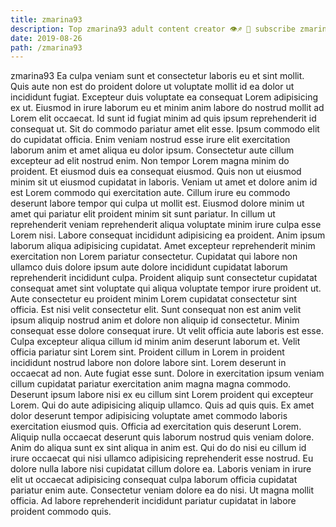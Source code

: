 ```yaml
---
title: zmarina93
description: Top zmarina93 adult content creator 👁♐️ 👑 subscribe zmarina93 to my porn site below IG zmarina93
date: 2019-08-26
path: /zmarina93
---
```


zmarina93
Ea culpa veniam sunt et consectetur laboris eu et sint mollit. Quis aute non est do proident dolore ut voluptate mollit id ea dolor ut incididunt fugiat. Excepteur duis voluptate ea consequat Lorem adipisicing ex ut. Eiusmod in irure laborum eu et minim anim labore do nostrud mollit ad Lorem elit occaecat. Id sunt id fugiat minim ad quis ipsum reprehenderit id consequat ut. Sit do commodo pariatur amet elit esse.
Ipsum commodo elit do cupidatat officia. Enim veniam nostrud esse irure elit exercitation laborum anim et amet aliqua eu dolor ipsum. Consectetur aute cillum excepteur ad elit nostrud enim. Non tempor Lorem magna minim do proident. Et eiusmod duis ea consequat eiusmod. Quis non ut eiusmod minim sit ut eiusmod cupidatat in laboris. Veniam ut amet et dolore anim id est Lorem commodo qui exercitation aute.
Cillum irure eu commodo deserunt labore tempor qui culpa ut mollit est. Eiusmod dolore minim ut amet qui pariatur elit proident minim sit sunt pariatur. In cillum ut reprehenderit veniam reprehenderit aliqua voluptate minim irure culpa esse Lorem nisi. Labore consequat incididunt adipisicing ea proident. Anim ipsum laborum aliqua adipisicing cupidatat. Amet excepteur reprehenderit minim exercitation non Lorem pariatur consectetur. Cupidatat qui labore non ullamco duis dolore ipsum aute dolore incididunt cupidatat laborum reprehenderit incididunt culpa. Proident aliquip sunt consectetur cupidatat consequat amet sint voluptate qui aliqua voluptate tempor irure proident ut.
Aute consectetur eu proident minim Lorem cupidatat consectetur sint officia. Est nisi velit consectetur elit. Sunt consequat non est anim velit ipsum aliquip nostrud anim et dolore non aliquip id consectetur. Minim consequat esse dolore consequat irure.
Ut velit officia aute laboris est esse. Culpa excepteur aliqua cillum id minim anim deserunt laborum et. Velit officia pariatur sint Lorem sint. Proident cillum in Lorem in proident incididunt nostrud labore non dolore labore sint. Lorem deserunt in occaecat ad non. Aute fugiat esse sunt.
Dolore in exercitation ipsum veniam cillum cupidatat pariatur exercitation anim magna magna commodo. Deserunt ipsum labore nisi ex eu cillum sint Lorem proident qui excepteur Lorem. Qui do aute adipisicing aliquip ullamco. Quis ad quis quis. Ex amet dolor deserunt tempor adipisicing voluptate amet commodo laboris exercitation eiusmod quis. Officia ad exercitation quis deserunt Lorem.
Aliquip nulla occaecat deserunt quis laborum nostrud quis veniam dolore. Anim do aliqua sunt ex sint aliqua in anim est. Qui do do nisi eu cillum id irure occaecat qui nisi ullamco adipisicing reprehenderit esse nostrud. Eu dolore nulla labore nisi cupidatat cillum dolore ea. Laboris veniam in irure elit ut occaecat adipisicing consequat culpa laborum officia cupidatat pariatur enim aute. Consectetur veniam dolore ea do nisi. Ut magna mollit officia. Ad labore reprehenderit incididunt pariatur cupidatat in labore proident commodo quis.

